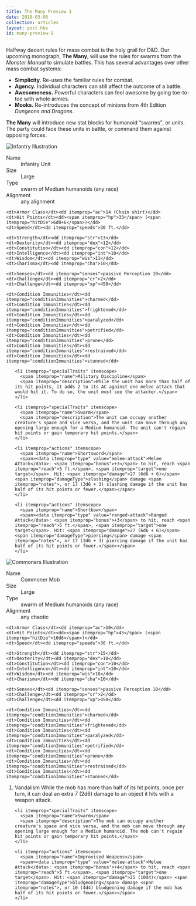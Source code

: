 ```yaml
---
title: The Many Preview 1
date: 2018-03-06
collection: articles
layout: post.hbs
id: many-preview-1
---
```

<p>Halfway decent rules for mass combat is the holy grail for D&amp;D. Our upcoming monograph, <strong>The Many</strong>, will use the rules for swarms from the <em>Monster Manual</em> to simulate battles. This has several advantages over other mass combat systems:</p>

<ul>
  <li><strong>Simplicity.</strong> Re-uses the familiar rules for combat.</li>
  <li><strong>Agency.</strong> Individual characters can still affect the outcome of a battle.</li>
  <li><strong>Awesomeness.</strong> Powerful characters can feel awesome by going toe-to-toe with whole armies.</li>
  <li><strong>Mooks.</strong> Re-introduces the concept of minions from 4th Edition <em>Dungeons and Dragons</em>.</li>
</ul>

<p><strong>The Many</strong> will introduce new stat blocks for humanoid <q>swarms</q>, or <em>units</em>. The party could face these units in battle, or command them against opposing forces.</p>

<div class="stat-block">
  <img src="images/infantry.png" class="background" alt="Infantry Illustration">

  <vellum-stat-block id="infantry-unit" itemscope itemtype="http://rgladwell.github.io/vellum-schemas/monster.html">

  <dl>
    <dt>Name</dt><dd itemprop="name">Infantry Unit</dd>
    <dt>Size</dt><dd itemprop="size">Large</dd>
    <dt>Type</dt><dd itemprop="type">swarm of Medium humanoids (any race)</dd>
    <dt>Alignment</dt><dd itemprop="alignment">any alignment</dd>

    <dt>Armor Class</dt><dd itemprop="ac">14 (Chain shirt)</dd>
    <dt>Hit Points</dt><dd><span itemprop="hp">33</span> (<span itemprop="hitDie">6d8+6</span>)</dd>
    <dt>Speed</dt><dd itemprop="speeds">30 ft.</dd>

    <dt>Strength</dt><dd itemprop="str">13</dd>
    <dt>Dexterity</dt><dd itemprop="dex">12</dd>
    <dt>Constitution</dt><dd itemprop="con">12</dd>
    <dt>Intelligence</dt><dd itemprop="int">10</dd>
    <dt>Wisdom</dt><dd itemprop="wis">11</dd>
    <dt>Charisma</dt><dd itemprop="cha">10</dd>

    <dt>Senses</dt><dd itemprop="senses">passive Perception 10</dd>
    <dt>Challenge</dt><dd itemprop="cr">2</dd>
    <dt>Challenge</dt><dd itemprop="xp">450</dd>

    <dt>Condition Immunities</dt><dd itemprop="conditionImmunities">charmed</dd>
    <dt>Condition Immunities</dt><dd itemprop="conditionImmunities">frightened</dd>
    <dt>Condition Immunities</dt><dd itemprop="conditionImmunities">paralyzed</dd>
    <dt>Condition Immunities</dt><dd itemprop="conditionImmunities">petrified</dd>
    <dt>Condition Immunities</dt><dd itemprop="conditionImmunities">prone</dd>
    <dt>Condition Immunities</dt><dd itemprop="conditionImmunities">restrained</dd>
    <dt>Condition Immunities</dt><dd itemprop="conditionImmunities">stunned</dd>
  </dl>

  <ol>

    <li itemprop="specialTraits" itemscope>
      <span itemprop="name">Military Discipline</span>
      <span itemprop="description">While the unit has more than half of its hit points, it adds 2 to its AC against one melee attack that would hit it. To do so, the unit must see the attacker.</span>
    </li>

    <li itemprop="specialTraits" itemscope>
      <span itemprop="name">Swarm</span>
      <span itemprop="description">The unit can occupy another creature's space and vice versa, and the unit can move through any opening large enough for a Medium humanoid. The unit can't regain hit points or gain temporary hit points.</span>
    </li>

    <li itemprop="actions" itemscope>
      <span itemprop="name">Shortsword</span>
      <span><data itemprop="type" value="melee-attack">Melee Attack</data>: <span itemprop="bonus">+3</span> to hit, reach <span itemprop="reach">5 ft.</span>, <span itemprop="target">one target</span>. Hit: <span itemprop="damage">27 (6d6 + 6)</span> <span itemprop="damageType">slashing</span> damage <span itemprop="notes">, or 17 (3d6 + 3) slashing damage if the unit has half of its hit points or fewer.</span></span>
    </li>

    <li itemprop="actions" itemscope>
      <span itemprop="name">Shortbow</span>
      <span><data itemprop="type" value="ranged-attack">Ranged Attack</data>: <span itemprop="bonus">+3</span> to hit, reach <span itemprop="reach">5 ft.</span>, <span itemprop="target">one target</span>. Hit: <span itemprop="damage">27 (6d6 + 6)</span> <span itemprop="damageType">piercing</span> damage <span itemprop="notes">, or 17 (3d6 + 3) piercing damage if the unit has half of its hit points or fewer.</span></span>
    </li>
  </ol>

  </vellum-stat-block>
</div>

<div class="stat-block-left">
  <img src="images/grim-folk.jpg" class="background" alt="Commoners Illustration">

  <vellum-stat-block id="commoner-mob" itemscope itemtype="http://rgladwell.github.io/vellum-schemas/monster.html">

  <dl>
    <dt>Name</dt><dd itemprop="name">Commoner Mob</dd>
    <dt>Size</dt><dd itemprop="size">Large</dd>
    <dt>Type</dt><dd itemprop="type">swarm of Medium humanoids (any race)</dd>
    <dt>Alignment</dt><dd itemprop="alignment">any chaotic</dd>

    <dt>Armor Class</dt><dd itemprop="ac">10</dd>
    <dt>Hit Points</dt><dd><span itemprop="hp">45</span> (<span itemprop="hitDie">10d8</span>)</dd>
    <dt>Speed</dt><dd itemprop="speeds">30 ft.</dd>

    <dt>Strength</dt><dd itemprop="str">15</dd>
    <dt>Dexterity</dt><dd itemprop="dex">10</dd>
    <dt>Constitution</dt><dd itemprop="con">10</dd>
    <dt>Intelligence</dt><dd itemprop="int">10</dd>
    <dt>Wisdom</dt><dd itemprop="wis">10</dd>
    <dt>Charisma</dt><dd itemprop="cha">10</dd>

    <dt>Senses</dt><dd itemprop="senses">passive Perception 10</dd>
    <dt>Challenge</dt><dd itemprop="cr">2</dd>
    <dt>Challenge</dt><dd itemprop="xp">450</dd>

    <dt>Condition Immunities</dt><dd itemprop="conditionImmunities">charmed</dd>
    <dt>Condition Immunities</dt><dd itemprop="conditionImmunities">frightened</dd>
    <dt>Condition Immunities</dt><dd itemprop="conditionImmunities">paralyzed</dd>
    <dt>Condition Immunities</dt><dd itemprop="conditionImmunities">petrified</dd>
    <dt>Condition Immunities</dt><dd itemprop="conditionImmunities">prone</dd>
    <dt>Condition Immunities</dt><dd itemprop="conditionImmunities">restrained</dd>
    <dt>Condition Immunities</dt><dd itemprop="conditionImmunities">stunned</dd>
  </dl>

  <ol>
    <li itemprop="specialTraits" itemscope>
      <span itemprop="name">Vandalism</span>
      <span itemprop="description">While the mob has more than half of its hit points, once per turn, it can deal an extra 7 (2d6) damage to an object it hits with a weapon attack.</span>
    </li>

    <li itemprop="specialTraits" itemscope>
      <span itemprop="name">Swarm</span>
      <span itemprop="description">The mob can occupy another creature's space and vice versa, and the mob can move through any opening large enough for a Medium humanoid. The mob can't regain hit points or gain temporary hit points.</span>
    </li>

    <li itemprop="actions" itemscope>
      <span itemprop="name">Improvised Weapons</span>
      <span><data itemprop="type" value="melee-attack">Melee Attack</data>: <span itemprop="bonus">+4</span> to hit, reach <span itemprop="reach">5 ft.</span>, <span itemprop="target">one target</span>. Hit: <span itemprop="damage">25 (10d4)</span> <span itemprop="damageType">bludgeoning</span> damage <span itemprop="notes">, or 10 (4d4) bludgeoning damage if the mob has half of its hit points or fewer.</span></span>
    </li>
  </ol>

  </vellum-stat-block>
</div>
